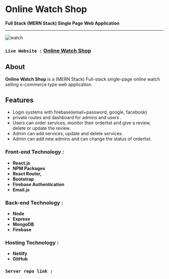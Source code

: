 # **Online Watch Shop**
**Full Stack (MERN Stack) Single Page Web Application**<br> <hr/>![watch](https://user-images.githubusercontent.com/76748226/127659142-117c6359-70b5-485c-b60b-65d24a3f814e.jpg)
### `Live Website :` [Online Watch Shop](https://online-watch-shop.netlify.app/)

## About
**Online Watch Shop** is a (MERN Stack) Full-stack single-page online watch selling e-commerce type web application.


## Features
- Login systems with firebase(email+password, google, facebook)
- private routes and dashboard for admins and users .
- Users can order services, monitor their orderlist and give a review, delete or update the review.
- Admin can add services, update and delete services.
- Admin can add new admins and can change the status of orderlist.


### Front-end Technology : 
- **React.js**
- **NPM Packages**
- **React Router,**
- **Bootstrap**
- **Firebase Authentication**
- **Email.js**



### Back-end Technology : 
- **Node**
- **Express**
- **MongoDB**
- **Firebase**


### Hosting Technology :
- **Netlify**
- **GitHub**

### `Server repo link :` []()



